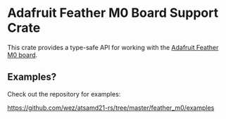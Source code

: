 # Adafruit Feather M0 Board Support Crate

This crate provides a type-safe API for working with the [Adafruit Feather M0
board](https://www.adafruit.com/product/2772).

## Examples?

Check out the repository for examples:

https://github.com/wez/atsamd21-rs/tree/master/feather_m0/examples
